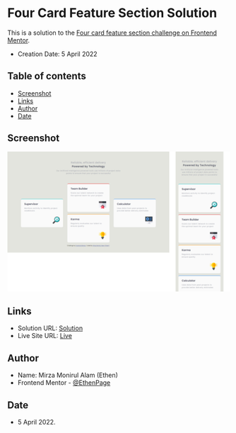 # Four Card Feature Section Solution

This is a solution to the [Four card feature section challenge on Frontend Mentor](https://www.frontendmentor.io/challenges/four-card-feature-section-weK1eFYK). 
- Creation Date: 5 April 2022

## Table of contents

- [Screenshot](#screenshot)
- [Links](#links)
- [Author](#author)
- [Date](#date)

## Screenshot

![](./screenshot.png)

## Links

- Solution URL: [Solution](https://www.frontendmentor.io/solutions/four-card-feature-with-sassscss-rJYMvU5Qq)
- Live Site URL: [Live](https://ethenpage.github.io/Four-Card-Feature-Section/)

## Author

- Name: Mirza Monirul Alam (Ethen)
- Frontend Mentor - [@EthenPage](https://www.frontendmentor.io/profile/ethenpage)

## Date

- 5 April 2022.
